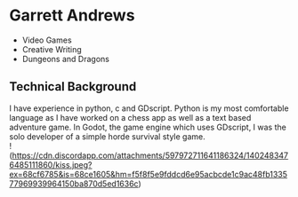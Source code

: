 # Garrett Andrews  
- Video Games
- Creative Writing
- Dungeons and Dragons  
## Technical Background 
I have experience in python, c and GDscript. Python is my most comfortable language as I have worked on
 a chess app as well as a text based adventure game. In Godot, the game engine which uses GDscript, I was
 the solo developer of a simple horde survival style game.  
!(https://cdn.discordapp.com/attachments/597972711641186324/1402483476485111860/kiss.jpeg?ex=68cf6785&is=68ce1605&hm=f5f8f5e9fddcd6e95acbcde1c9ac48fb133577969939964150ba870d5ed1636c)